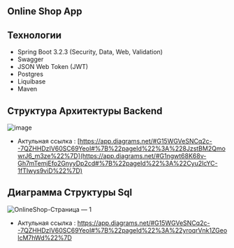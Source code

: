 ## Online Shop App

## Технологии
* Spring Boot 3.2.3 (Security, Data, Web, Validation)
* Swagger
* JSON Web Token (JWT)
* Postgres
* Liquibase
* Maven

## Структура Архитектуры Backend
![image](https://github.com/yessetassan/OnnlineShop/assets/139701904/624e85ea-1c12-4eb7-8705-125517b795b2)

* Актульная ссылка : [https://app.diagrams.net/#G15WGVeSNCq2c--7QZHHDzIV60SC69YeoI#%7B%22pageId%22%3A%228JzstBM2QmowrJ6_m3ze%22%7D](https://app.diagrams.net/#G1ngwt68K68v-Gh7mTemjEfo2GnyyDp2cd#%7B%22pageId%22%3A%22Cyu2lcYC-1fTIwys9viD%22%7D)


## Диаграмма Структуры Sql 
![OnlineShop-Страница — 1](https://github.com/yessetassan/OnlineShop/assets/139701904/28903ee7-498f-489a-84f4-248b9d950da5)
* Актульная ссылка : https://app.diagrams.net/#G15WGVeSNCq2c--7QZHHDzIV60SC69YeoI#%7B%22pageId%22%3A%22yroqrVnk1ZGeolcM7hWd%22%7D



